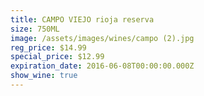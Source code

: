 ```yaml
---
title: CAMPO VIEJO rioja reserva
size: 750ML
image: /assets/images/wines/campo (2).jpg
reg_price: $14.99
special_price: $12.99
expiration_date: 2016-06-08T00:00:00.000Z
show_wine: true
---
```



